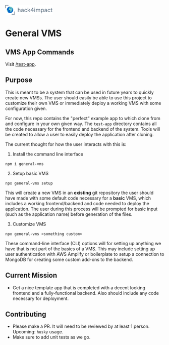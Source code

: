 <a href="https://uiuc.hack4impact.org"><img src="https://raw.githubusercontent.com/hack4impact-uiuc/uiuc.hack4impact.org/master/public/images/colored-logo.svg" alt="hack4impact logo" width="150"></a>
# General VMS

## VMS App Commands

Visit [/test-app](https://github.com/hack4impact-calpoly/general-vms/tree/main/test-app).

## Purpose
This is meant to be a system that can be used in future years to quickly create new VMSs. The user should easily be able to use this project to customize their own VMS or immediately deploy a working VMS with some configuration given.

For now, this repo contains the "perfect" example app to which clone from and configure in your own given way. The `test-app` directory contains all the code necessary for the frontend and backend of the system. Tools will be created to allow a user to easily deploy the application after cloning.

The current thought for how the user interacts with this is:
1. Install the command line interface
```
npm i general-vms
```

2. Setup basic VMS
```
npx general-vms setup
```

This will create a new VMS in an **existing** git repository the user should have made with some default code necessary for a **basic** VMS, which includes a working frontend/backend and code needed to deploy the application. The user during this process will be prompted for basic input (such as the application name) before generation of the files.

3. Customize VMS
```
npx general-vms <something custom>
```

These command-line interface (CLI) options will for setting up anything we have that is not part of the basics of a VMS. This may include setting up user authentication with AWS Amplify or boilerplate to setup a connection to MongoDB for creating some custom add-ons to the backend.

## Current Mission
- Get a nice template app that is completed with a decent looking frontend and a fully-functional backend. Also should include any code necessary for deployment.

## Contributing
- Please make a PR. It will need to be reviewed by at least 1 person. Upcoming: `husky` usage.
- Make sure to add unit tests as we go.
